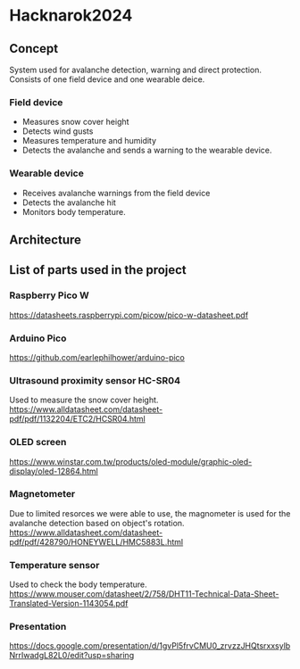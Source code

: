 # Hacknarok2024

## Concept
System used for avalanche detection, warning and direct protection. Consists of one field device and one wearable deice. 
### Field device
* Measures snow cover height
* Detects wind gusts
* Measures temperature and humidity
* Detects the avalanche and sends a warning to the wearable device.
### Wearable device
* Receives avalanche warnings from the field device
* Detects the avalanche hit
* Monitors body temperature.
## Architecture

## List of parts used in the project
### Raspberry Pico W
https://datasheets.raspberrypi.com/picow/pico-w-datasheet.pdf
### Arduino Pico
https://github.com/earlephilhower/arduino-pico
### Ultrasound proximity sensor HC-SR04
Used to measure the snow cover height.\
https://www.alldatasheet.com/datasheet-pdf/pdf/1132204/ETC2/HCSR04.html
### OLED screen
https://www.winstar.com.tw/products/oled-module/graphic-oled-display/oled-12864.html
### Magnetometer
Due to limited resorces we were able to use, the magnometer is used for the avalanche detection based on object's rotation.\
https://www.alldatasheet.com/datasheet-pdf/pdf/428790/HONEYWELL/HMC5883L.html
### Temperature sensor 
Used to check the body temperature.\
https://www.mouser.com/datasheet/2/758/DHT11-Technical-Data-Sheet-Translated-Version-1143054.pdf
### Presentation
https://docs.google.com/presentation/d/1gvPl5frvCMU0_zrvzzJHQtsrxxsylbNrrIwadgL82L0/edit?usp=sharing
